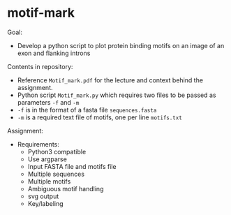 # motif-mark

Goal:
- Develop a python script to plot protein binding motifs on an image of an exon and flanking introns

Contents in repository:
- Reference `Motif_mark.pdf` for the lecture and context behind the assignment.
- Python script `Motif_mark.py` which requires two files to be passed as parameters `-f` and `-m`
- `-f` is in the format of a fasta file `sequences.fasta`
- `-m` is a required text file of motifs, one per line `motifs.txt`

Assignment:
- Requirements:
  - Python3 compatible
  - Use argparse
  - Input FASTA file and motifs file
  - Multiple sequences
  - Multiple motifs
  - Ambiguous motif handling
  - svg output
  - Key/labeling
  
